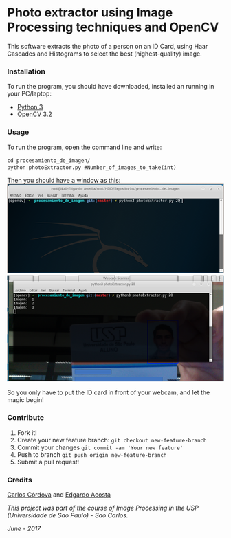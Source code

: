 # Photo extractor using Image Processing techniques and OpenCV

This software extracts the photo of a person on an ID Card, using Haar Cascades and Histograms to select the best (highest-quality) image.

### Installation
To run the program, you should have downloaded, installed an running in your PC/laptop:
* [Python 3](https://www.python.org/download/releases/3.0/)
* [OpenCV 3.2](http://opencv.org/releases.html)

### Usage
To run the program, open the command line and write:
```
cd procesamiento_de_imagen/
python photoExtractor.py #Number_of_images_to_take(int)
```
Then you should have a window as this:
![Alt text](/screenshot/screenshot1.png "Initialize program")
![Alt text](/screenshot/screenshot2.png "Running program")


So you only have to put the ID card in front of your webcam, and let the magic begin!

### Contribute
1. Fork it!
2. Create your new feature branch: `git checkout new-feature-branch`
3. Commit your changes `git commit -am 'Your new feature'`
4. Push to branch `git push origin new-feature-branch`
5. Submit a pull request!

### Credits
[Carlos Córdova](https://github.com/Oberyn18) and [Edgardo Acosta](https://github.com/EdgardoAcosta)

*This project was part of the course of Image Processing in the USP (Universidade de Sao Paulo) - Sao Carlos.*

*June - 2017*




